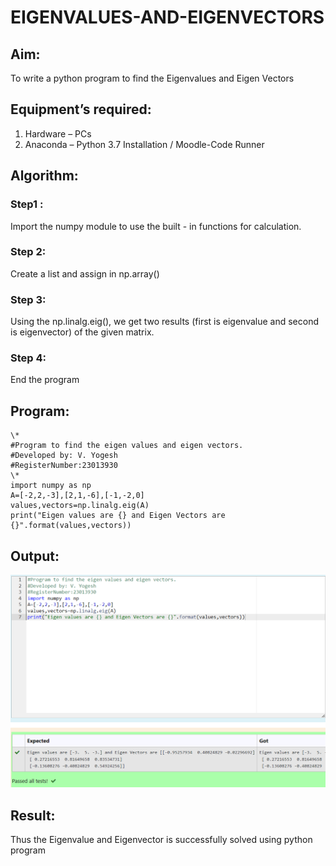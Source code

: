 # EIGENVALUES-AND-EIGENVECTORS
## Aim:
To write a python program to find the Eigenvalues and Eigen Vectors
## Equipment’s required:
1. 	Hardware – PCs
2. 	Anaconda – Python 3.7 Installation / Moodle-Code Runner
## Algorithm:
### Step1 : 
Import the numpy module to use the built - in functions for calculation.
### Step 2: 
Create a list and assign in np.array()
### Step 3: 
Using the np.linalg.eig(),  we get two results (first is eigenvalue and second is eigenvector) of the given matrix.
### Step 4: 
End the program

## Program:
```
\*
#Program to find the eigen values and eigen vectors.
#Developed by: V. Yogesh
#RegisterNumber:23013930
\*
import numpy as np
A=[-2,2,-3],[2,1,-6],[-1,-2,0]
values,vectors=np.linalg.eig(A)
print("Eigen values are {} and Eigen Vectors are {}".format(values,vectors))
```
## Output:
![output](/Screenshot%202023-12-15%20224851.png)
## Result:
Thus the Eigenvalue and Eigenvector is successfully solved using python program
